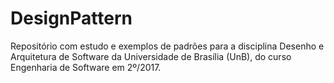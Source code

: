 # DesignPattern

Repositório com estudo e exemplos de padrões para a disciplina Desenho e Arquitetura de Software da Universidade de Brasília (UnB), do curso Engenharia de Software em 2º/2017.
